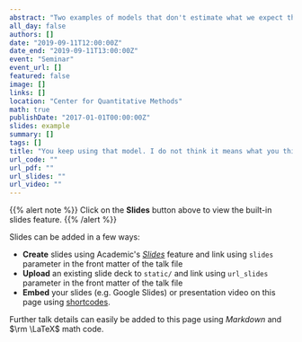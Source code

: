 ```yaml
---
abstract: "Two examples of models that don't estimate what we expect they're estimating."
all_day: false
authors: []
date: "2019-09-11T12:00:00Z"
date_end: "2019-09-11T13:00:00Z"
event: "Seminar"
event_url: []
featured: false
image: []
links: []
location: "Center for Quantitative Methods"
math: true
publishDate: "2017-01-01T00:00:00Z"
slides: example
summary: []
tags: []
title: "You keep using that model. I do not think it means what you think it means."
url_code: ""
url_pdf: ""
url_slides: ""
url_video: ""
---
```


{{% alert note %}}
Click on the **Slides** button above to view the built-in slides feature.
{{% /alert %}}

Slides can be added in a few ways:

- **Create** slides using Academic's [*Slides*](https://sourcethemes.com/academic/docs/managing-content/#create-slides) feature and link using `slides` parameter in the front matter of the talk file
- **Upload** an existing slide deck to `static/` and link using `url_slides` parameter in the front matter of the talk file
- **Embed** your slides (e.g. Google Slides) or presentation video on this page using [shortcodes](https://sourcethemes.com/academic/docs/writing-markdown-latex/).

Further talk details can easily be added to this page using *Markdown* and $\rm \LaTeX$ math code.
